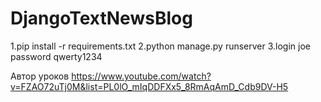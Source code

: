 # DjangoTextNewsBlog
1.pip install -r requirements.txt 
2.python manage.py runserver
3.login joe password qwerty1234

Автор уроков https://www.youtube.com/watch?v=FZAO72uTj0M&list=PL0lO_mIqDDFXx5_8RmAqAmD_Cdb9DV-H5
